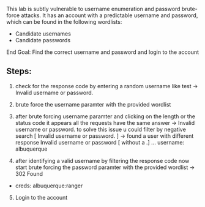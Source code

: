 This lab is subtly vulnerable to username enumeration and password brute-force attacks. It has an account with a predictable username and password, which can be found in the following wordlists: 

-    Candidate usernames
-    Candidate passwords

End Goal: Find the correct username and password and login to the account 
## Steps:

1. check for the response code by entering a random username like test  -> Invalid username or password.

2. brute force the username paramter with the provided wordlist

3. after brute forcing username paramter and clicking on the length or the status code it appears all the requests have the same answer -> Invalid username or password. to solve this issue u could filter by negative search [ Invalid username or password. ] -> found a user with different response Invalid username or password [ without a .] ... username: albuquerque

4. after identifying a valid username by filtering the response code now start brute forcing the password paramter with the provided wordlist -> 302 Found
- creds: albuquerque:ranger

5. Login to the account

